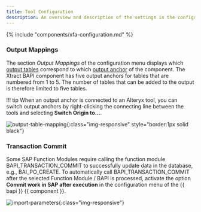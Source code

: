 ```yaml
---
title: Tool Configuration
description: An overview and description of the settings in the configuration menu of the Xtract BAPI component
---
```


{% include "components/xfa-configuration.md"  %}

### Output Mappings

The section *Output Mappings* of the configuration menu displays which [output tables](input-and-output.md/#add-tables-to-output) correspond to which [output anchor](index.md/#input-and-output-anchors) of the component.
The Xtract BAPI component has five output anchors for tables that are numbered from 1 to 5.
The number of tables that can be added to the output is therefore limited to five tables.

!!! tip
	When an output anchor is connected to an Alteryx tool, you can switch output anchors by right-clicking the connecting line between the tools and selecting **Switch Origin to...**.

![output-table-mapping](../../assets/images/documentation/components/bapi/xfa-output-table-mapping.png){:class="img-responsive" style="border:1px solid black"} 


### Transaction Commit
Some SAP Function Modules require calling the function module BAPI_TRANSACTION_COMMIT to successfully update data in the database, e.g., BAI_PO_CREATE. 
To automatically call BAPI_TRANSACTION_COMMIT after the selected Function Module / BAPI is processed, activate the option **Commit work in SAP after execution** in the configuration menu of the {{ bapi }} {{ component }}.

![import-parameters](../../assets/images/documentation/components/bapi/xfa-xtract-bapi-commit-transaction.png){:class="img-responsive"}
